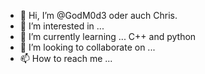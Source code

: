 - 👋 Hi, I’m @GodM0d3 oder auch Chris.
- 👀 I’m interested in ...
- 🌱 I’m currently learning ... C++ and python
- 💞️ I’m looking to collaborate on ...
- 📫 How to reach me ...

<!---
GodM0d3/GodM0d3 is a ✨ special ✨ repository because its `README.md` (this file) appears on your GitHub profile.
You can click the Preview link to take a look at your changes.
--->
